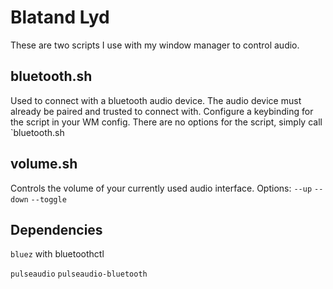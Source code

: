 # Blatand Lyd

These are two scripts I use with my window manager to control audio.

## bluetooth.sh
Used to connect with a bluetooth audio device. The audio device must already be paired and trusted to connect with.
Configure a keybinding for the script in your WM config. There are no options for the script, simply call `bluetooth.sh

## volume.sh
Controls the volume of your currently used audio interface.
Options: `--up` `--down` `--toggle`


## Dependencies
`bluez` with bluetoothctl


`pulseaudio` `pulseaudio-bluetooth`
